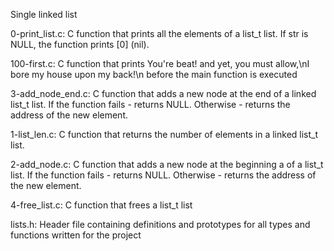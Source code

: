 Single linked list

0-print_list.c: C function that prints all the elements of a list_t list. If str is NULL, the function prints [0] (nil).

100-first.c: C function that prints You're beat! and yet, you must allow,\nI bore my house upon my back!\n before the main function is executed

3-add_node_end.c: C function that adds a new node at the end of a linked list_t list. If the function fails - returns NULL. Otherwise - returns the address of the new element.

1-list_len.c: C function that returns the number of elements in a linked list_t list.

2-add_node.c: C function that adds a new node at the beginning a of a list_t list. If the function fails - returns NULL. Otherwise - returns the address of the new element.

4-free_list.c: C function that frees a list_t list

lists.h: Header file containing definitions and prototypes for all types and functions written for the project
